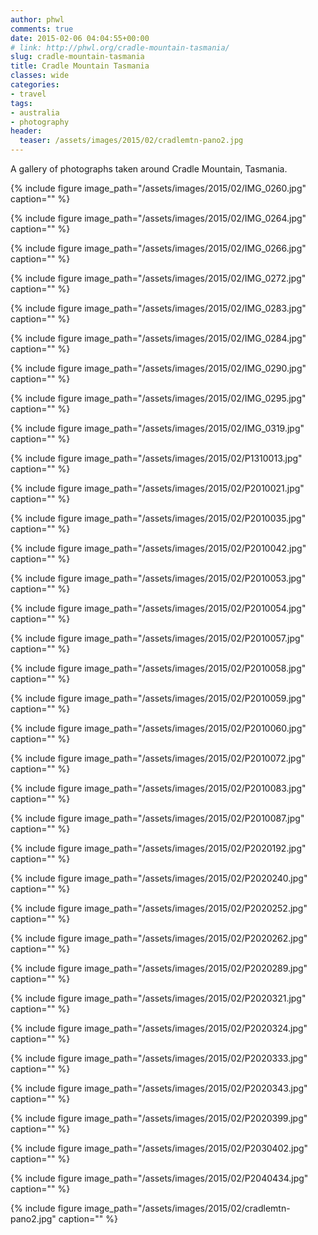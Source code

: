 ```yaml
---
author: phwl
comments: true
date: 2015-02-06 04:04:55+00:00
# link: http://phwl.org/cradle-mountain-tasmania/
slug: cradle-mountain-tasmania
title: Cradle Mountain Tasmania
classes: wide
categories:
- travel
tags:
- australia
- photography
header:
  teaser: /assets/images/2015/02/cradlemtn-pano2.jpg
---
```


A gallery of photographs taken around Cradle Mountain, Tasmania.

{% include figure image_path="/assets/images/2015/02/IMG_0260.jpg" caption="" %}

{% include figure image_path="/assets/images/2015/02/IMG_0264.jpg" caption="" %}

{% include figure image_path="/assets/images/2015/02/IMG_0266.jpg" caption="" %}

{% include figure image_path="/assets/images/2015/02/IMG_0272.jpg" caption="" %}

{% include figure image_path="/assets/images/2015/02/IMG_0283.jpg" caption="" %}

{% include figure image_path="/assets/images/2015/02/IMG_0284.jpg" caption="" %}

{% include figure image_path="/assets/images/2015/02/IMG_0290.jpg" caption="" %}

{% include figure image_path="/assets/images/2015/02/IMG_0295.jpg" caption="" %}

{% include figure image_path="/assets/images/2015/02/IMG_0319.jpg" caption="" %}

{% include figure image_path="/assets/images/2015/02/P1310013.jpg" caption="" %}

{% include figure image_path="/assets/images/2015/02/P2010021.jpg" caption="" %}

{% include figure image_path="/assets/images/2015/02/P2010035.jpg" caption="" %}

{% include figure image_path="/assets/images/2015/02/P2010042.jpg" caption="" %}

{% include figure image_path="/assets/images/2015/02/P2010053.jpg" caption="" %}

{% include figure image_path="/assets/images/2015/02/P2010054.jpg" caption="" %}

{% include figure image_path="/assets/images/2015/02/P2010057.jpg" caption="" %}

{% include figure image_path="/assets/images/2015/02/P2010058.jpg" caption="" %}

{% include figure image_path="/assets/images/2015/02/P2010059.jpg" caption="" %}

{% include figure image_path="/assets/images/2015/02/P2010060.jpg" caption="" %}

{% include figure image_path="/assets/images/2015/02/P2010072.jpg" caption="" %}

{% include figure image_path="/assets/images/2015/02/P2010083.jpg" caption="" %}

{% include figure image_path="/assets/images/2015/02/P2010087.jpg" caption="" %}

{% include figure image_path="/assets/images/2015/02/P2020192.jpg" caption="" %}

{% include figure image_path="/assets/images/2015/02/P2020240.jpg" caption="" %}

{% include figure image_path="/assets/images/2015/02/P2020252.jpg" caption="" %}

{% include figure image_path="/assets/images/2015/02/P2020262.jpg" caption="" %}

{% include figure image_path="/assets/images/2015/02/P2020289.jpg" caption="" %}

{% include figure image_path="/assets/images/2015/02/P2020321.jpg" caption="" %}

{% include figure image_path="/assets/images/2015/02/P2020324.jpg" caption="" %}

{% include figure image_path="/assets/images/2015/02/P2020333.jpg" caption="" %}

{% include figure image_path="/assets/images/2015/02/P2020343.jpg" caption="" %}

{% include figure image_path="/assets/images/2015/02/P2020399.jpg" caption="" %}

{% include figure image_path="/assets/images/2015/02/P2030402.jpg" caption="" %}

{% include figure image_path="/assets/images/2015/02/P2040434.jpg" caption="" %}

{% include figure image_path="/assets/images/2015/02/cradlemtn-pano2.jpg" caption="" %}
